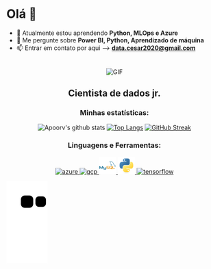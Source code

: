 # Olá 👋
- 🌱 Atualmente estou aprendendo **Python, MLOps e Azure**
- 💬 Me pergunte sobre **Power BI, Python, Aprendizado de máquina**
- 📫 Entrar em contato por aqui --> **data.cesar2020@gmail.com**
<br>

<div align="center">
<img hight="300" width="700" alt="GIF" align="center" src="https://github.com/Xx-Ashutosh-xX/Xx-Ashutosh-xX/blob/master/assets/208593.gif">
</div>
<h2 align="center">Cientista de dados jr.</h2>

<div align="center">
  
### Minhas estatísticas:
  ![Apoorv's github stats](https://github-readme-stats.vercel.app/api?username=omarcos0708&theme=aura&&bg_color=00000000&hide_border=true&count_private=true&include_all_commits=true&show_icons=true)
  [![Top Langs](https://github-readme-stats.vercel.app/api/top-langs/?username=omarcos0708&theme=aura&&bg_color=00000000&hide_border=true&layout=compact)](https://github.com/anuraghazra/github-readme-stats)
  [![GitHub Streak](https://streak-stats.demolab.com?user=omarcos0708&theme=aura&hide_border=true&date_format=j%20M%5B%20Y%5D&border=EB545400&background=45%2CEB545400%2CEB545400)](https://git.io/streak-stats&show_icons=true)
  
</div>
  <h3 align="center">Linguagens e Ferramentas:</h3>
  
  <p align="center"> <a href="https://azure.microsoft.com/en-in/" target="_blank" rel="noreferrer"> <img src="https://www.vectorlogo.zone/logos/microsoft_azure/microsoft_azure-icon.svg" alt="azure" width="40" height="40"/> </a> <a href="https://cloud.google.com" target="_blank" rel="noreferrer"> <img src="https://www.vectorlogo.zone/logos/google_cloud/google_cloud-icon.svg" alt="gcp" width="40" height="40"/> </a> <a href="https://www.mysql.com/" target="_blank" rel="noreferrer"> <img src="https://raw.githubusercontent.com/devicons/devicon/master/icons/mysql/mysql-original-wordmark.svg" alt="mysql" width="40" height="40"/> </a> <a href="https://www.python.org" target="_blank" rel="noreferrer"> <img src="https://raw.githubusercontent.com/devicons/devicon/master/icons/python/python-original.svg" alt="python" width="40" height="40"/> </a> <a href="https://www.tensorflow.org" target="_blank" rel="noreferrer"> <img src="https://www.vectorlogo.zone/logos/tensorflow/tensorflow-icon.svg" alt="tensorflow" width="40" height="40"/> </a>    
</p> 
 
  ![Snake animation](https://github.com/omarcos0708/omarcos0708/blob/output/github-contribution-grid-snake.svg)

